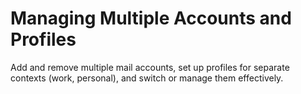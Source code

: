 # Managing Multiple Accounts and Profiles

Add and remove multiple mail accounts, set up profiles for separate contexts (work, personal), and switch or manage them effectively.